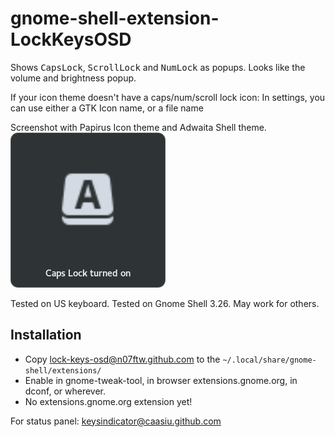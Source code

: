 # gnome-shell-extension-LockKeysOSD

Shows <kbd>CapsLock</kbd>, <kbd>ScrollLock</kbd> and <kbd>NumLock</kbd> as popups.
Looks like the volume and brightness popup.

If your icon theme doesn't have a caps/num/scroll lock icon:
In settings, you can use either a GTK Icon name, or a file name

Screenshot with Papirus Icon theme and Adwaita Shell theme.
![screenshot.png](screenshot.png)

Tested on US keyboard.
Tested on Gnome Shell 3.26. May work for others.

## Installation

* Copy lock-keys-osd@n07ftw.github.com to the ```~/.local/share/gnome-shell/extensions/ ```
* Enable in gnome-tweak-tool, in browser extensions.gnome.org, in dconf, or wherever.
* No extensions.gnome.org extension yet!

For status panel: [keysindicator@caasiu.github.com](https://github.com/caasiu/gnome-shell-extension-KeysIndicator)
